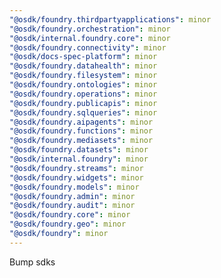 ```yaml
---
"@osdk/foundry.thirdpartyapplications": minor
"@osdk/foundry.orchestration": minor
"@osdk/internal.foundry.core": minor
"@osdk/foundry.connectivity": minor
"@osdk/docs-spec-platform": minor
"@osdk/foundry.datahealth": minor
"@osdk/foundry.filesystem": minor
"@osdk/foundry.ontologies": minor
"@osdk/foundry.operations": minor
"@osdk/foundry.publicapis": minor
"@osdk/foundry.sqlqueries": minor
"@osdk/foundry.aipagents": minor
"@osdk/foundry.functions": minor
"@osdk/foundry.mediasets": minor
"@osdk/foundry.datasets": minor
"@osdk/internal.foundry": minor
"@osdk/foundry.streams": minor
"@osdk/foundry.widgets": minor
"@osdk/foundry.models": minor
"@osdk/foundry.admin": minor
"@osdk/foundry.audit": minor
"@osdk/foundry.core": minor
"@osdk/foundry.geo": minor
"@osdk/foundry": minor
---
```


Bump sdks
